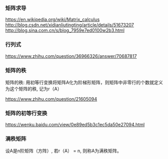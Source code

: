 ### 矩阵求导

https://en.wikipedia.org/wiki/Matrix_calculus
http://blog.csdn.net/xidianliutingting/article/details/51673207
http://blog.sina.com.cn/s/blog_7959e7ed0100w2b3.html



### 行列式

https://www.zhihu.com/question/36966326/answer/70687817



### 矩阵的秩

矩阵的秩: 用初等行变换将矩阵A化为阶梯形矩阵，则矩阵中非零行的个数就定义为这个矩阵的秩, 记为r（A）

https://www.zhihu.com/question/21605094



### 矩阵的初等行变换

https://wenku.baidu.com/view/0e89ed5b3c1ec5da50e27094.html



### 满秩矩阵

 设A是n阶矩阵（方阵）, 若r（A） = n, 则称A为满秩矩阵。

 

